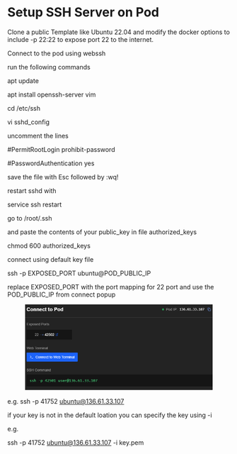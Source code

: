 # Setup SSH Server on Pod

Clone a public Template like Ubuntu 22.04 and modify the docker options to include -p 22:22 to expose port 22 to the internet.

Connect to the pod using webssh

run the following commands

apt update

apt install openssh-server vim

cd /etc/ssh

vi sshd\_config

uncomment the lines

\#PermitRootLogin prohibit-password

\#PasswordAuthentication yes

save the file with Esc followed by :wq!

restart sshd with&#x20;

service ssh restart

go to /root/.ssh

and paste the contents of your public\_key in file authorized\_keys

chmod 600 authorized\_keys



connect using default key file

ssh -p EXPOSED\_PORT ubuntu@POD\_PUBLIC\_IP

replace EXPOSED\_PORT with the port mapping for 22 port and use the POD\_PUBLIC\_IP from connect popup

<figure><img src="../.gitbook/assets/image (7).png" alt=""><figcaption></figcaption></figure>

e.g. ssh -p 41752 ubuntu@136.61.33.107



if your key is not in the default loation you can specify the key using -i

e.g.&#x20;

ssh -p 41752 ubuntu@136.61.33.107 -i key.pem
